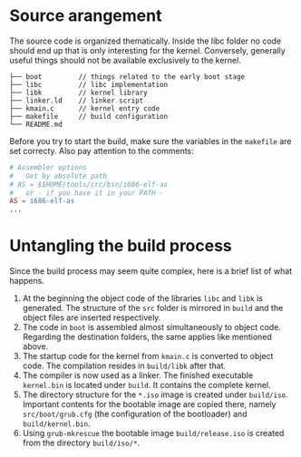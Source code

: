 # Source arangement
The source code is organized thematically. Inside the libc folder no code should end up that is only interesting for the kernel. Conversely, generally useful things should not be available exclusively to the kernel.

```
├── boot         // things related to the early boot stage
├── libc         // libc implementation
├── libk         // kernel library
├── linker.ld    // linker script
├── kmain.c      // kernel entry code
├── makefile     // build configuration
└── README.md
```

Before you try to start the build, make sure the variables in the `makefile` are set correcty. Also pay attention to the comments:
```makefile
# Assembler options
#   Get by absolute path
# AS = $$HOME/tools/crc/bin/i686-elf-as
#   or - if you have it in your PATH -
AS = i686-elf-as
...
```

# Untangling the build process

Since the build process may seem quite complex, here is a brief list of what happens.

1. At the beginning the object code of the libraries `libc` and `libk` is generated. The structure of the `src` folder is mirrored in `build` and the object files are inserted respectively.
2. The code in `boot` is assembled almost simultaneously to object code. Regarding the destination folders, the same applies like mentioned above.
3. The startup code for the kernel from `kmain.c` is converted to object code. The compilation resides in `build/libk` after that.
4. The compiler is now used as a linker. The finished executable `kernel.bin` is located under `build`. It contains the complete kernel.
5. The directory structure for the `*.iso` image is created under `build/iso`. Important contents for the bootable image are copied there, namely `src/boot/grub.cfg` (the configuration of the bootloader) and `build/kernel.bin`.
6. Using `grub-mkrescue` the bootable image `build/release.iso` is created from the directory `build/iso/*`.

